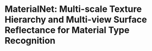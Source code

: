 # MaterialNet: Multi-scale Texture Hierarchy and Multi-view Surface Reflectance for Material Type Recognition


